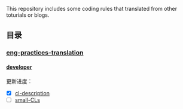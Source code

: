 This repository includes some coding rules that translated from other toturials or
blogs.

## 目录

### [eng-practices-translation](https://github.com/leafs99/coding-rule/tree/master/eng-practices-translation)

#### [developer](https://github.com/leafs99/coding-rule/tree/master/eng-practices-translation/developer)

更新进度：
- [x] [cl-description](https://github.com/leafs99/coding-rule/blob/master/eng-practices-translation/developer/cl-desacription.md)
- [ ] [small-CLs]()
